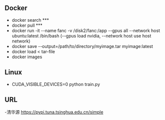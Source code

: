 ## Docker
- docker search ***
- docker pull ***
- docker run -it --name fanc -v /disk2/fanc:/app --gpus all --network host ubuntu:latest /bin/bash (--gpus load nvidia, --network host use host network)
- docker save --output=/path/to/directory/myimage.tar myimage:latest
- docker load < tar-file
- docker images

## Linux
- CUDA_VISIBLE_DEVICES=0 python train.py

## URL
-清华源 https://pypi.tuna.tsinghua.edu.cn/simple
